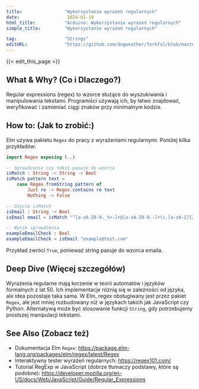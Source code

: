 ```yaml
---
title:                "Wykorzystanie wyrażeń regularnych"
date:                  2024-01-19
html_title:           "Arduino: Wykorzystanie wyrażeń regularnych"
simple_title:         "Wykorzystanie wyrażeń regularnych"

tag:                  "Strings"
editURL:              "https://github.com/dogweather/forkful/blob/master/content/pl/elm/using-regular-expressions.md"
---
```


{{< edit_this_page >}}

## What & Why? (Co i Dlaczego?)

Regular expressions (regex) to wzorce służące do wyszukiwania i manipulowania tekstami. Programiści używają ich, by łatwo znajdować, weryfikować i zamieniać ciągi znaków przy minimalnym kodzie.

## How to: (Jak to zrobić:)

Elm używa pakietu `Regex` do pracy z wyrażeniami regularnymi. Poniżej kilka przykładów:

```Elm
import Regex exposing (..)

-- Sprawdzanie czy tekst pasuje do wzorca
isMatch : String -> String -> Bool
isMatch pattern text =
    case Regex.fromString pattern of
        Just re -> Regex.contains re text
        Nothing -> False

-- Użycie isMatch
isEmail : String -> Bool
isEmail email = isMatch "^[a-zA-Z0-9._%+-]+@[a-zA-Z0-9.-]+\\.[a-zA-Z]{2,}$" email

-- Wynik sprawdzenia
exampleEmailCheck : Bool
exampleEmailCheck = isEmail "example@test.com"
```

Przykład zwróci `True`, ponieważ string pasuje do wzorca emaila.

## Deep Dive (Więcej szczegółów)

Wyrażenia regularne mają korzenie w teorii automatów i języków formalnych z lat 50. Ich implementacje różnią się w zależności od języka, ale idea pozostaje taka sama. W Elm, regex obsługiwany jest przez pakiet `Regex`, ale jest mniej rozbudowany niż w językach takich jak JavaScript czy Python. Alternatywą może być stosowanie funkcji `String`, gdy potrzebujemy prostszej manipulacji tekstami.

## See Also (Zobacz też)

- Dokumentacja Elm `Regex`: https://package.elm-lang.org/packages/elm/regex/latest/Regex
- Interaktywny tester wyrażeń regularnych: https://regex101.com/
- Tutorial RegExp w JavaScript (dobrze tłumaczy podstawy, które są podobne): https://developer.mozilla.org/en-US/docs/Web/JavaScript/Guide/Regular_Expressions

